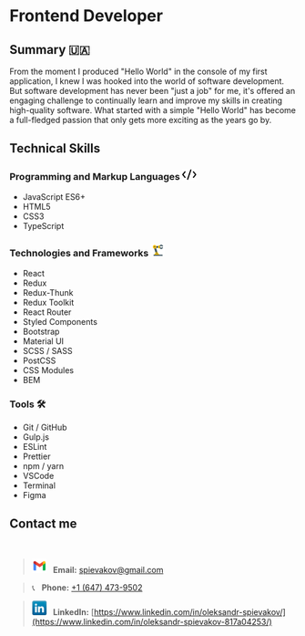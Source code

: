 # Frontend Developer

## Summary 🇺🇦

From the moment I produced "Hello World" in the console of my first application, I knew I was hooked into the world of software development. But software development has never been "just a job" for me, it's offered an engaging challenge to continually learn and improve my skills in creating high-quality software. What started with a simple "Hello World" has become a full-fledged passion that only gets more exciting as the years go by.

## Technical Skills

### Programming and Markup Languages <img src="assets/code.png" width="25">

- JavaScript ES6+
- HTML5
- CSS3
- TypeScript

### Technologies and Frameworks <img src="assets/tech.png" width="25">

- React
- Redux
- Redux-Thunk
- Redux Toolkit
- React Router
- Styled Components
- Bootstrap
- Material UI
- SCSS / SASS
- PostCSS
- CSS Modules
- BEM

### Tools 🛠️

- Git / GitHub
- Gulp.js
- ESLint
- Prettier
- npm / yarn
- VSCode
- Terminal
- Figma

## Contact me

<br/>

> <img src="assets/gmailnew.png" width="25">&nbsp;&nbsp; **Email:** spievakov@gmail.com

> 📞&nbsp;&nbsp; **Phone:** <a href="tel:+1647473-9502">+1 (647) 473-9502</a>

> <img src="assets/linkedin.png" width="25">&nbsp;&nbsp; **LinkedIn:** [https://www.linkedin.com/in/oleksandr-spievakov/](https://www.linkedin.com/in/oleksandr-spievakov-817a04253/)
